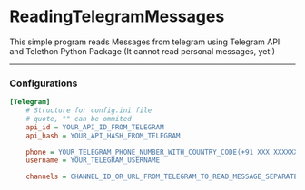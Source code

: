 # ReadingTelegramMessages
This simple program reads Messages from telegram using Telegram API and Telethon Python Package (It cannot read personal messages, yet!)
_____________________________________________________
### Configurations
````ini
[Telegram]
    # Structure for config.ini file
    # quote, "" can be ommited
    api_id = YOUR_API_ID_FROM_TELEGRAM
    api_hash = YOUR_API_HASH_FROM_TELEGRAM

    phone = YOUR_TELEGRAM_PHONE_NUMBER_WITH_COUNTRY_CODE(+91 XXX XXXXXXX)
    username = YOUR_TELEGRAM_USERNAME

    channels = CHANNEL_ID_OR_URL_FROM_TELEGRAM_TO_READ_MESSAGE_SEPARATED_WITH_SPACES (https://t.me/channelid, channelid)
````